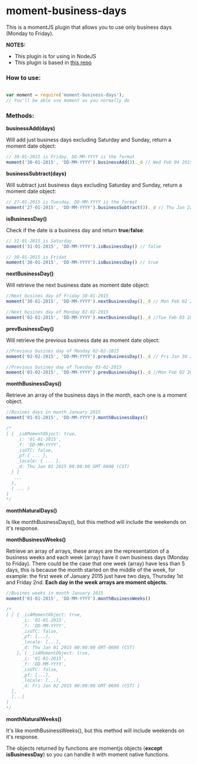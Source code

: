 # moment-business-days
This is a momentJS plugin that allows you to use only business days (Monday to Friday).

**NOTES:**
* This plugin is for using in NodeJS
* This plugin is based in [this repo](http://goo.gl/i9m4gJ)

### How to use:

````javascript

var moment = require('moment-business-days');
// You'll be able use moment as you normally do
````

### Methods:

**businessAdd(days)**

Will add just business days excluding Saturday and Sunday, return a moment date object:

```javascript
// 30-01-2015 is Friday, DD-MM-YYYY is the format
moment('30-01-2015', 'DD-MM-YYYY').businessAdd(3)._d // Wed Feb 04 2015 00:00:00 GMT-0600 (CST)
```

**businessSubtract(days)**

Will subtract just business days excluding Saturday and Sunday, return a moment date object:

```javascript
// 27-01-2015 is Tuesday, DD-MM-YYYY is the format
moment('27-01-2015', 'DD-MM-YYYY').businessSubtract(3)._d // Thu Jan 22 2015 00:00:00 GMT-0600 (CST)
```

**isBusinessDay()**

Check if the date is a business day and return  **true**/**false**:

```javascript
// 31-01-2015 is Saturday
moment('31-01-2015', 'DD-MM-YYYY').isBusinessDay() // false

// 30-01-2015 is Fridat
moment('30-01-2015', 'DD-MM-YYYY').isBusinessDay() // true
```

**nextBusinessDay()**

Will retrieve the next business date as moment date object:

```javascript
//Next busines day of Friday 30-01-2015
moment('30-01-2015', 'DD-MM-YYYY').nextBusinessDay()._d // Mon Feb 02 2015 00:00:00 GMT-0600 (CST)

//Next busines day of Monday 02-02-2015
moment('02-02-2015', 'DD-MM-YYYY').nextBusinessDay()._d //Tue Feb 03 2015 00:00:00 GMT-0600 (CST)
```

**prevBusinessDay()**

Will retrieve the previous business date as moment date object:

```javascript
//Previous busines day of Monday 02-02-2015
moment('02-02-2015', 'DD-MM-YYYY').prevBusinessDay()._d // Fri Jan 30 2015 00:00:00 GMT-0600 (CST)

//Previous busines day of Tuesday 03-02-2015
moment('03-02-2015', 'DD-MM-YYYY').prevBusinessDay()._d //Mon Feb 02 2015 00:00:00 GMT-0600 (CST)
```

**monthBusinessDays()**

Retrieve an array of the business days in the month, each one is a moment object.

```javascript
//Busines days in month January 2015
moment('01-01-2015', 'DD-MM-YYYY').monthBusinessDays()

/*
[ { _isAMomentObject: true,
    _i: '01-01-2015',
    _f: 'DD-MM-YYYY',
    _isUTC: false,
    _pf:{ ... },
    _locale: { ... },
    _d: Thu Jan 01 2015 00:00:00 GMT-0600 (CST)
  } {
   ...
  },
  ( ... )
]
*/
```

**monthNaturalDays()**

Is like monthBusinessDays(), but this method will include the weekends on it's response.

**monthBusinessWeeks()**

Retrieve an array of arrays, these arrays are the representation of a business weeks and each week (array) have it own business days (Monday to Friday). There could be the case that one week (array) have less than 5 days, this is because the month started on the middle of the week, for example: the first week of January 2015 just have two days, Thursday 1st and Friday 2nd. **Each day in the week arrays are moment objects.**

```javascript
//Busines weeks in month January 2015
moment('01-01-2015', 'DD-MM-YYYY').monthBusinessWeeks()

/*
[ [ { _isAMomentObject: true,
      _i: '01-01-2015',
      _f: 'DD-MM-YYYY',
      _isUTC: false,
      _pf: [...],
      _locale: [...],
      _d: Thu Jan 01 2015 00:00:00 GMT-0600 (CST) 
    }, { _isAMomentObject: true,
      _i: '01-01-2015',
      _f: 'DD-MM-YYYY',
      _isUTC: false,
      _pf: [...],
      _locale: [...],
      _d: Fri Jan 02 2015 00:00:00 GMT-0600 (CST) }
  ],
  [...]
]
*/
```
**monthNaturalWeeks()**

It's like monthBusinessWeeks(), but this method will include weekends on it's response.

The objects returned by functions are momentjs objects (**except isBusinessDay**) so you can handle it with moment native functions.
